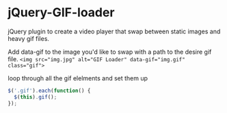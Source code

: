 # jQuery-GIF-loader

jQuery plugin to create a video player that swap between static images and heavy gif files.

Add data-gif to the image you'd like to swap with a path to the desire gif file.
`<img src="img.jpg" alt="GIF Loader" data-gif="img.gif" class="gif">`

loop through all the gif elelments and set them up 
```javascript
$('.gif').each(function() {
  $(this).gif();
});
```
